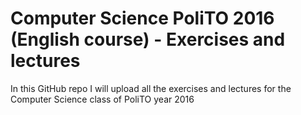 # Computer Science PoliTO 2016 (English course) - Exercises and lectures

In this GitHub repo I will upload all the exercises and lectures for the Computer Science class of PoliTO year 2016
